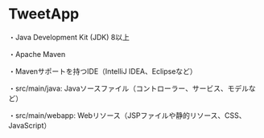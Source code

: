 # TweetApp

・Java Development Kit (JDK) 8以上

・Apache Maven

・Mavenサポートを持つIDE（IntelliJ IDEA、Eclipseなど）

・src/main/java: Javaソースファイル（コントローラー、サービス、モデルなど）

・src/main/webapp: Webリソース（JSPファイルや静的リソース、CSS、JavaScript）
